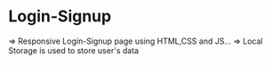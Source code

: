 # Login-Signup
=> Responsive Login-Signup page using HTML,CSS and JS...
=> Local Storage is used to store user's data
